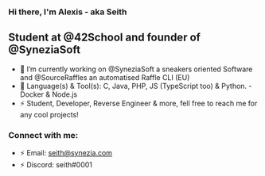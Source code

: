 ### Hi there, I'm Alexis - aka Seith

## Student at @42School and founder of @SyneziaSoft 

- 🔭 I’m currently working on @SyneziaSoft a sneakers oriented Software and @SourceRaffles an automatised Raffle CLI (EU)
- 👯 Language(s) & Tool(s): C, Java, PHP, JS (TypeScript too) & Python. - Docker & Node.js 
- ⚡ Student, Developer, Reverse Engineer & more, fell free to reach me for any cool projects! 

### Connect with me: 

- ⚡ Email: seith@synezia.com
- ⚡ Discord: seith#0001
